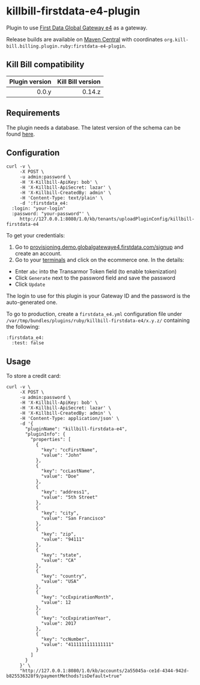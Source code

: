 killbill-firstdata-e4-plugin
============================

Plugin to use [First Data Global Gateway e4](http://www.firstdata.com/ecommerce/) as a gateway.

Release builds are available on [Maven Central](http://search.maven.org/#search%7Cga%7C1%7Cg%3A%22org.kill-bill.billing.plugin.ruby%22%20AND%20a%3A%22firstdata-e4-plugin%22) with coordinates `org.kill-bill.billing.plugin.ruby:firstdata-e4-plugin`.

Kill Bill compatibility
-----------------------

| Plugin version | Kill Bill version |
| -------------: | ----------------: |
| 0.0.y          | 0.14.z            |

Requirements
------------

The plugin needs a database. The latest version of the schema can be found [here](https://github.com/killbill/killbill-firstdata-e4-plugin/blob/master/db/ddl.sql).

Configuration
-------------

```
curl -v \
     -X POST \
     -u admin:password \
     -H 'X-Killbill-ApiKey: bob' \
     -H 'X-Killbill-ApiSecret: lazar' \
     -H 'X-Killbill-CreatedBy: admin' \
     -H 'Content-Type: text/plain' \
     -d ':firstdata_e4:
  :login: "your-login"
  :password: "your-password"' \
     http://127.0.0.1:8080/1.0/kb/tenants/uploadPluginConfig/killbill-firstdata-e4
```

To get your credentials:

1. Go to [provisioning.demo.globalgatewaye4.firstdata.com/signup](https://provisioning.demo.globalgatewaye4.firstdata.com/signup) and create an account.
2. Go to your [terminals](https://demo.globalgatewaye4.firstdata.com/terminal) and click on the ecommerce one. In the details:
 * Enter `abc` into the Transarmor Token field (to enable tokenization)
 * Click `Generate` next to the password field and save the password
 * Click `Update`

The login to use for this plugin is your Gateway ID and the password is the auto-generated one.

To go to production, create a `firstdata_e4.yml` configuration file under `/var/tmp/bundles/plugins/ruby/killbill-firstdata-e4/x.y.z/` containing the following:

```
:firstdata_e4:
  :test: false
```

Usage
-----

To store a credit card:

```
curl -v \
     -X POST \
     -u admin:password \
     -H 'X-Killbill-ApiKey: bob' \
     -H 'X-Killbill-ApiSecret: lazar' \
     -H 'X-Killbill-CreatedBy: admin' \
     -H 'Content-Type: application/json' \
     -d '{
       "pluginName": "killbill-firstdata-e4",
       "pluginInfo": {
         "properties": [
           {
             "key": "ccFirstName",
             "value": "John"
           },
           {
             "key": "ccLastName",
             "value": "Doe"
           },
           {
             "key": "address1",
             "value": "5th Street"
           },
           {
             "key": "city",
             "value": "San Francisco"
           },
           {
             "key": "zip",
             "value": "94111"
           },
           {
             "key": "state",
             "value": "CA"
           },
           {
             "key": "country",
             "value": "USA"
           },
           {
             "key": "ccExpirationMonth",
             "value": 12
           },
           {
             "key": "ccExpirationYear",
             "value": 2017
           },
           {
             "key": "ccNumber",
             "value": "4111111111111111"
           }
         ]
       }
     }' \
     "http://127.0.0.1:8080/1.0/kb/accounts/2a55045a-ce1d-4344-942d-b825536328f9/paymentMethods?isDefault=true"
```
